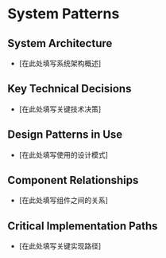 # System Patterns

## System Architecture
- [在此处填写系统架构概述]

## Key Technical Decisions
- [在此处填写关键技术决策]

## Design Patterns in Use
- [在此处填写使用的设计模式]

## Component Relationships
- [在此处填写组件之间的关系]

## Critical Implementation Paths
- [在此处填写关键实现路径]

